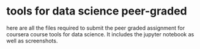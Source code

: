 # tools for data science peer-graded
here are all the files required to submit the peer graded assignment for coursera course tools for data science. It includes the jupyter notebook as well as screenshots.
